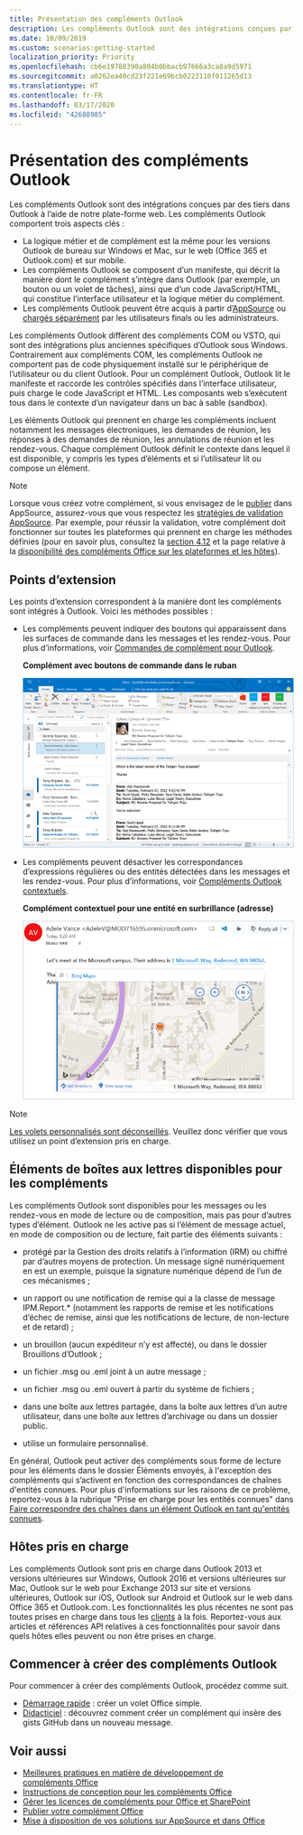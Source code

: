 ```yaml
---
title: Présentation des compléments Outlook
description: Les compléments Outlook sont des intégrations conçues par des tiers dans Outlook à l’aide de notre plate-forme web.
ms.date: 10/09/2019
ms.custom: scenarios:getting-started
localization_priority: Priority
ms.openlocfilehash: cb6e19788390a804b0bbacb97666a3ca8a9d5971
ms.sourcegitcommit: a0262ea40cd23f221e69bcb0223110f011265d13
ms.translationtype: HT
ms.contentlocale: fr-FR
ms.lasthandoff: 03/17/2020
ms.locfileid: "42688985"
---
```

# <a name="outlook-add-ins-overview"></a>Présentation des compléments Outlook

Les compléments Outlook sont des intégrations conçues par des tiers dans Outlook à l’aide de notre plate-forme web. Les compléments Outlook comportent trois aspects clés :

- La logique métier et de complément est la même pour les versions Outlook de bureau sur Windows et Mac, sur le web (Office 365 et Outlook.com) et sur mobile.
- Les compléments Outlook se composent d’un manifeste, qui décrit la manière dont le complément s’intègre dans Outlook (par exemple, un bouton ou un volet de tâches), ainsi que d’un code JavaScript/HTML, qui constitue l’interface utilisateur et la logique métier du complément.
- Les compléments Outlook peuvent être acquis à partir d’[AppSource](https://appsource.microsoft.com) ou [chargés séparément](sideload-outlook-add-ins-for-testing.md) par les utilisateurs finals ou les administrateurs.

Les compléments Outlook diffèrent des compléments COM ou VSTO, qui sont des intégrations plus anciennes spécifiques d’Outlook sous Windows. Contrairement aux compléments COM, les compléments Outlook ne comportent pas de code physiquement installé sur le périphérique de l’utilisateur ou du client Outlook. Pour un complément Outlook, Outlook lit le manifeste et raccorde les contrôles spécifiés dans l’interface utilisateur, puis charge le code JavaScript et HTML. Les composants web s’exécutent tous dans le contexte d’un navigateur dans un bac à sable (sandbox).

Les éléments Outlook qui prennent en charge les compléments incluent notamment les messages électroniques, les demandes de réunion, les réponses à des demandes de réunion, les annulations de réunion et les rendez-vous. Chaque complément Outlook définit le contexte dans lequel il est disponible, y compris les types d’éléments et si l’utilisateur lit ou compose un élément.

> [!NOTE]
> Lorsque vous créez votre complément, si vous envisagez de le [publier](../publish/publish.md) dans AppSource, assurez-vous que vous respectez les [stratégies de validation AppSource](/office/dev/store/validation-policies). Par exemple, pour réussir la validation, votre complément doit fonctionner sur toutes les plateformes qui prennent en charge les méthodes définies (pour en savoir plus, consultez la [section 4.12](/office/dev/store/validation-policies#4-apps-and-add-ins-behave-predictably) et la page relative à la [disponibilité des compléments Office sur les plateformes et les hôtes](../overview/office-add-in-availability.md)).

## <a name="extension-points"></a>Points d’extension

Les points d’extension correspondent à la manière dont les compléments sont intégrés à Outlook. Voici les méthodes possibles :

- Les compléments peuvent indiquer des boutons qui apparaissent dans les surfaces de commande dans les messages et les rendez-vous. Pour plus d’informations, voir [Commandes de complément pour Outlook](add-in-commands-for-outlook.md).

    **Complément avec boutons de commande dans le ruban**

    ![Forme sans interface utilisateur de commande de complément](../images/uiless-command-shape.png)

- Les compléments peuvent désactiver les correspondances d’expressions régulières ou des entités détectées dans les messages et les rendez-vous. Pour plus d’informations, voir [Compléments Outlook contextuels](contextual-outlook-add-ins.md).

    **Complément contextuel pour une entité en surbrillance (adresse)**

    ![Présente une application contextuelle dans une carte](../images/outlook-detected-entity-card.png)


> [!NOTE]
> [Les volets personnalisés sont déconseillés](https://developer.microsoft.com/outlook/blogs/make-your-add-ins-available-in-the-office-ribbon/). Veuillez donc vérifier que vous utilisez un point d’extension pris en charge.

## <a name="mailbox-items-available-to-add-ins"></a>Éléments de boîtes aux lettres disponibles pour les compléments

Les compléments Outlook sont disponibles pour les messages ou les rendez-vous en mode de lecture ou de composition, mais pas pour d’autres types d’élément. Outlook ne les active pas si l’élément de message actuel, en mode de composition ou de lecture, fait partie des éléments suivants :

- protégé par la Gestion des droits relatifs à l’information (IRM) ou chiffré par d’autres moyens de protection. Un message signé numériquement en est un exemple, puisque la signature numérique dépend de l’un de ces mécanismes ;

- un rapport ou une notification de remise qui a la classe de message IPM.Report.* (notamment les rapports de remise et les notifications d’échec de remise, ainsi que les notifications de lecture, de non-lecture et de retard) ;

- un brouillon (aucun expéditeur n’y est affecté), ou dans le dossier Brouillons d’Outlook ;

- un fichier .msg ou .eml joint à un autre message ;

- un fichier .msg ou .eml ouvert à partir du système de fichiers ;

- dans une boîte aux lettres partagée, dans la boîte aux lettres d’un autre utilisateur, dans une boîte aux lettres d’archivage ou dans un dossier public.

- utilise un formulaire personnalisé.

En général, Outlook peut activer des compléments sous forme de lecture pour les éléments dans le dossier Éléments envoyés, à l'exception des compléments qui s’activent en fonction des correspondances de chaînes d'entités connues. Pour plus d'informations sur les raisons de ce problème, reportez-vous à la rubrique "Prise en charge pour les entités connues" dans [Faire correspondre des chaînes dans un élément Outlook en tant qu'entités connues](match-strings-in-an-item-as-well-known-entities.md).

## <a name="supported-hosts"></a>Hôtes pris en charge

Les compléments Outlook sont pris en charge dans Outlook 2013 et versions ultérieures sur Windows, Outlook 2016 et versions ultérieures sur Mac, Outlook sur le web pour Exchange 2013 sur site et versions ultérieures, Outlook sur iOS, Outlook sur Android et Outlook sur le web dans Office 365 et Outlook.com. Les fonctionnalités les plus récentes ne sont pas toutes prises en charge dans tous les [clients](../reference/requirement-sets/outlook-api-requirement-sets.md#requirement-sets-supported-by-exchange-servers-and-outlook-clients) à la fois. Reportez-vous aux articles et références API relatives à ces fonctionnalités pour savoir dans quels hôtes elles peuvent ou non être prises en charge.


## <a name="get-started-building-outlook-add-ins"></a>Commencer à créer des compléments Outlook

Pour commencer à créer des compléments Outlook, procédez comme suit.

- [Démarrage rapide](../quickstarts/outlook-quickstart.md) : créer un volet Office simple.
- [Didacticiel](../tutorials/outlook-tutorial.md) : découvrez comment créer un complément qui insère des gists GitHub dans un nouveau message.


## <a name="see-also"></a>Voir aussi

- [Meilleures pratiques en matière de développement de compléments Office](../concepts/add-in-development-best-practices.md)
- [Instructions de conception pour les compléments Office](../design/add-in-design.md)
- [Gérer les licences de compléments pour Office et SharePoint](/office/dev/store/license-your-add-ins)
- [Publier votre complément Office](../publish/publish.md)
- [Mise à disposition de vos solutions sur AppSource et dans Office](/office/dev/store/submit-to-the-office-store)
